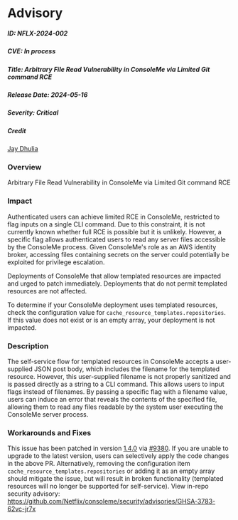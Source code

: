 # Advisory
##### ID: NFLX-2024-002

##### CVE: In process

##### Title: Arbitrary File Read Vulnerability in ConsoleMe via Limited Git command RCE

##### Release Date: 2024-05-16

##### Severity: Critical

##### Credit
[Jay Dhulia](https://github.com/jaydhulia)

### Overview

Arbitrary File Read Vulnerability in ConsoleMe via Limited Git command RCE
### Impact

Authenticated users can achieve limited RCE in ConsoleMe, restricted to flag inputs on a single CLI command. Due to this constraint, it is not currently known whether full RCE is possible but it is unlikely. 
However, a specific flag allows authenticated users to read any server files accessible by the ConsoleMe process. Given ConsoleMe's role as an AWS identity broker, accessing files containing secrets on the server could potentially be exploited for privilege escalation.

Deployments of ConsoleMe that allow templated resources are impacted and urged to patch immediately. Deployments that do not permit templated resources are not affected.

To determine if your ConsoleMe deployment uses templated resources, check the configuration value for `cache_resource_templates.repositories`. If this value does not exist or is an empty array, your deployment is not impacted.
### Description

The self-service flow for templated resources in ConsoleMe accepts a user-supplied JSON post body, which includes the filename for the templated resource. However, this user-supplied filename is not properly sanitized and is passed directly as a string to a CLI command. This allows users to input flags instead of filenames. By passing a specific flag with a filename value, users can induce an error that reveals the contents of the specified file, allowing them to read any files readable by the system user executing the ConsoleMe server process.
### Workarounds and Fixes

This issue has been patched in version [1.4.0](https://pypi.org/project/consoleme/1.4.0/) via [#9380](https://github.com/Netflix/consoleme/pull/9380).
If you are unable to upgrade to the latest version, users can selectively apply the code changes in the above PR. Alternatively, removing the configuration item `cache_resource_templates.repositories` or adding it as an empty array should mitigate the issue, but will result in broken functionality (templated resources will no longer be supported for self-service).
View in-repo security advisory: https://github.com/Netflix/consoleme/security/advisories/GHSA-3783-62vc-jr7x
